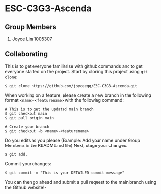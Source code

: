 # ESC-C3G3-Ascenda
## Group Members
1. Joyce Lim 1005307
## Collaborating
This is to get everyone familiarise with github commands and to get everyone started on the project. Start by cloning this project using `git clone`:
```
$ git clone https://github.com/joyceeqq/ESC-C3G3-Ascenda.git
```
When working on a feature, please create a new branch in the following format `<name>-<featurename>` with the following command:
```
# This is to get the updated main branch
$ git checkout main
$ git pull origin main

# Create your branch
$ git checkout -b <name>-<featurename>
```
Do you edits as you please (Example: Add your name under Group Members in the README.md file)
Next, stage your changes.
```
$ git add.
```
Commit your changes:
```
$ git commit -m "This is your DETAILED commit message"
```
You can then go ahead and submit a pull request to the main branch using the Github website!-
